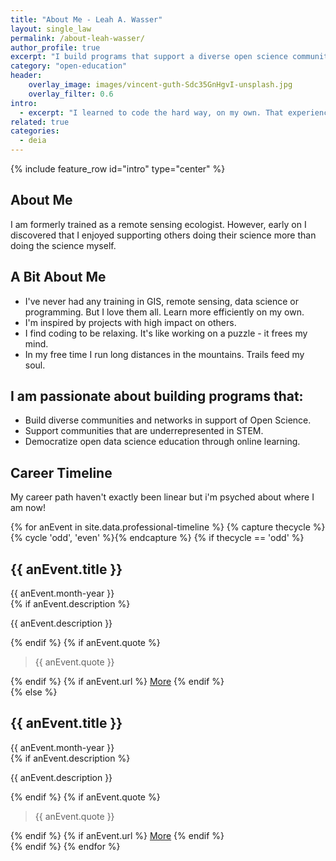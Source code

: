 ```yaml
---
title: "About Me - Leah A. Wasser"
layout: single_law
permalink: /about-leah-wasser/
author_profile: true
excerpt: "I build programs that support a diverse open science community."
category: "open-education"
header:
    overlay_image: images/vincent-guth-Sdc35GnHgvI-unsplash.jpg
    overlay_filter: 0.6
intro:
  - excerpt: "I learned to code the hard way, on my own. That experience drives me to support community around skills and tools needed to propel data intensive science forward. We don't all have to learn the hard way."
related: true
categories:
  - deia
---
```

{% include feature_row id="intro" type="center" %}

## About Me 
I am formerly trained as a remote sensing ecologist. However, early on I 
discovered that I enjoyed supporting others doing their science more than doing 
the science myself. 

## A Bit About Me

* I've never had any training in GIS, remote sensing, data science or programming. But I love them all. Learn more efficiently on my own.
* I'm inspired by projects with high impact on others.
* I find coding to be relaxing. It's like working on a puzzle - it frees my mind.
* In my free time I run long distances in the mountains. Trails feed my soul.  


<div class=notice markdown="1">

## I am passionate about building programs that: 

* Build diverse communities and networks in support of Open Science. 
* Support communities that are underrepresented in STEM.
* Democratize open data science education through online learning. 
</div>

## Career Timeline
My career path haven't exactly been linear but i'm psyched about where I am now! 

<section class="timeline">
  <div class="container">
    {% for anEvent in site.data.professional-timeline %}
      {% capture thecycle %}{% cycle 'odd', 'even' %}{% endcapture %}
        {% if thecycle == 'odd' %}
          <div class="timeline-item">
            <div class="timeline-img"></div>
            <div class="timeline-content js--fadeInLeft">
              <h2>{{ anEvent.title }}</h2>
              <div class="date">{{ anEvent.month-year }}</div>
              {% if anEvent.description %}
                <p>{{ anEvent.description }}</p>
              {% endif %}
              {% if anEvent.quote %}
                <blockquote>{{ anEvent.quote }}</blockquote>
              {% endif %}
              {% if anEvent.url %}
                <a class="bnt-more" href="{{ anEvent.url }}">More</a>
              {% endif %}
            </div>
          </div>
        {% else %}
          <div class="timeline-item">
            <div class="timeline-img"></div>
            <div class="timeline-content  js--fadeInRight">
              <!--<div class="timeline-img-header"> removing image  timeline-card timeline-card makes space for the background image-->
                <h2>{{ anEvent.title }}</h2>
              <!--</div>-->
              <div class="date">{{ anEvent.month-year }}</div>
              {% if anEvent.description %}
                <p>{{ anEvent.description }}</p>
              {% endif %}
              {% if anEvent.quote %}
                <blockquote>{{ anEvent.quote }}</blockquote>
              {% endif %}
              {% if anEvent.url %}
                <a class="bnt-more" href="{{ anEvent.url }}">More</a>
              {% endif %}
            </div>
          </div>
          {% endif %}
        {% endfor %}
  </div>
</section>



